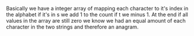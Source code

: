 Basically we have a integer array of mapping each character to it's index in the alphabet if it's in s we add 1 to the count if t we minus 1. At the end if all values in the array are still zero we know we had an equal amount of each character in the two strings and therefore an anagram.
